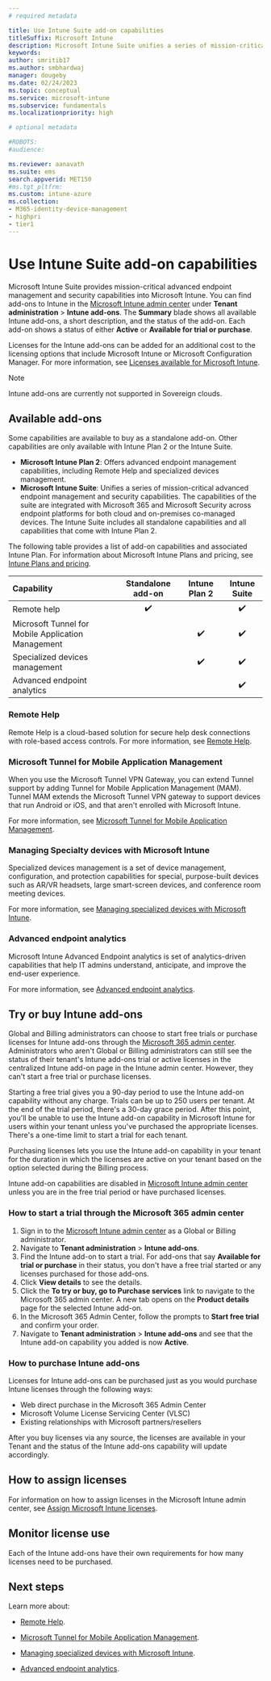```yaml
---
# required metadata

title: Use Intune Suite add-on capabilities
titleSuffix: Microsoft Intune
description: Microsoft Intune Suite unifies a series of mission-critical advanced endpoint management and security capabilities. The capabilities of the suite are integrated with Microsoft 365 and Microsoft Security across endpoint platforms for both cloud and on-premises co-managed devices.  
keywords:
author: smritib17 
ms.author: smbhardwaj
manager: dougeby
ms.date: 02/24/2023
ms.topic: conceptual
ms.service: microsoft-intune
ms.subservice: fundamentals
ms.localizationpriority: high

# optional metadata

#ROBOTS:
#audience:

ms.reviewer: aanavath
ms.suite: ems
search.appverid: MET150
#ms.tgt_pltfrm:
ms.custom: intune-azure
ms.collection:
- M365-identity-device-management
- highpri
- tier1
---
```


# Use Intune Suite add-on capabilities

Microsoft Intune Suite provides mission-critical advanced endpoint management and security capabilities into Microsoft Intune. You can find add-ons to Intune in the [Microsoft Intune admin center](https://go.microsoft.com/fwlink/?linkid=2109431) under **Tenant administration** > **Intune add-ons**. The **Summary** blade shows all available Intune add-ons, a short description, and the status of the add-on. Each add-on shows a status of either **Active** or **Available for trial or purchase**.

Licenses for the Intune add-ons can be added for an additional cost to the licensing options that include Microsoft Intune or Microsoft Configuration Manager. For more information, see [Licenses available for Microsoft Intune](licenses.md).


> [!NOTE]
> Intune add-ons are currently not supported in Sovereign clouds.

## Available add-ons

Some capabilities are available to buy as a standalone add-on. Other capabilities are only available with Intune Plan 2 or the Intune Suite.

- **Microsoft Intune Plan 2**: Offers advanced endpoint management capabilities, including Remote Help and specialized devices management.
- **Microsoft Intune Suite**: Unifies a series of mission-critical advanced endpoint management and security capabilities. The capabilities of the suite are integrated with Microsoft 365 and Microsoft Security across endpoint platforms for both cloud and on-premises co-managed devices. The Intune Suite includes all standalone capabilities and all capabilities that come with Intune Plan 2.

The following table provides a list of add-on capabilities and associated Intune Plan. For information about Microsoft Intune Plans and pricing, see [Intune Plans and pricing](https://aka.ms/IntuneSuitePricing).

|Capability|Standalone add-on|Intune Plan 2|Intune Suite|
|:---|:---:|:---:|:---:|
|Remote help|✔️| |✔️|
|Microsoft Tunnel for Mobile Application Management| |✔️|✔️|
|Specialized devices management| |✔️|✔️|
|Advanced endpoint analytics| | |✔️|

### Remote Help 

Remote Help is a cloud-based solution for secure help desk connections with role-based access controls. For more information, see [Remote Help](../remote-actions/remote-help.md).

### Microsoft Tunnel for Mobile Application Management

When you use the Microsoft Tunnel VPN Gateway, you can extend Tunnel support by adding Tunnel for Mobile Application Management (MAM). Tunnel MAM extends the Microsoft Tunnel VPN gateway to support devices that run Android or iOS, and that aren't enrolled with Microsoft Intune.

For more information, see [Microsoft Tunnel for Mobile Application Management](../protect/microsoft-tunnel-mam.md).

### Managing Specialty devices with Microsoft Intune

Specialized devices management is a set of device management, configuration, and protection capabilities for special, purpose-built devices such as AR/VR headsets, large smart-screen devices, and conference room meeting devices.

For more information, see [Managing specialized devices with Microsoft Intune](specialty-devices-with-intune.md).

### Advanced endpoint analytics

Microsoft Intune Advanced Endpoint analytics is set of analytics-driven capabilities that help IT admins understand, anticipate, and improve the end-user experience.

For more information, see [Advanced endpoint analytics](../../analytics/overview.md).

## Try or buy Intune add-ons

Global and Billing administrators can choose to start free trials or purchase licenses for Intune add-ons through the [Microsoft 365 admin center](https://admin.microsoft.com). Administrators who aren't Global or Billing administrators can still see the status of their tenant's Intune add-ons trial or active licenses in the centralized Intune add-on page in the Intune admin center. However, they can't start a free trial or purchase licenses.

Starting a free trial gives you a 90-day period to use the Intune add-on capability without any charge. Trials can be up to 250 users per tenant. At the end of the trial period, there's a 30-day grace period. After this point, you'll be unable to use the Intune add-on capability in Microsoft Intune for users within your tenant unless you've purchased the appropriate licenses. There's a one-time limit to start a trial for each tenant.  

Purchasing licenses lets you use the Intune add-on capability in your tenant for the duration in which the licenses are active on your tenant based on the option selected during the Billing process.

Intune add-on capabilities are disabled in [Microsoft Intune admin center](https://go.microsoft.com/fwlink/?linkid=2109431) unless you are in the free trial period or have purchased licenses. 

### How to start a trial through the Microsoft 365 admin center

1. Sign in to the [Microsoft Intune admin center](https://go.microsoft.com/fwlink/?linkid=2109431) as a Global or Billing administrator.
1. Navigate to **Tenant administration** > **Intune add-ons**.
1. Find the Intune add-on to start a trial. For add-ons that say **Available for trial or purchase** in their status, you don't have a free trial started or any licenses purchased for those add-ons.
1. Click **View details** to see the details.
1. Click the **To try or buy, go to Purchase services** link to navigate to the Microsoft 365 admin center. A new tab opens on the **Product details** page for the selected Intune add-on.
1. In the Microsoft 365 Admin Center, follow the prompts to **Start free trial** and confirm your order.
1. Navigate to **Tenant administration** > **Intune add-ons** and see that the Intune add-on capability you added is now **Active**.

### How to purchase Intune add-ons

Licenses for Intune add-ons can be purchased just as you would purchase Intune licenses through the following ways:
   
- Web direct purchase in the Microsoft 365 Admin Center
- Microsoft Volume License Servicing Center (VLSC) 
- Existing relationships with Microsoft partners/resellers
 
After you buy licenses via any source, the licenses are available in your Tenant and the status of the Intune add-ons capability will update accordingly. 

## How to assign licenses 

For information on how to assign licenses in the Microsoft Intune admin center, see [Assign Microsoft Intune licenses](licenses-assign.md).

## Monitor license use 

Each of the Intune add-ons have their own requirements for how many licenses need to be purchased.

## Next steps

Learn more about:

- [Remote Help](..\remote-actions\remote-help.md).

- [Microsoft Tunnel for Mobile Application Management](../protect/microsoft-tunnel-mam.md).

- [Managing specialized devices with Microsoft Intune](specialty-devices-with-intune.md).

- [Advanced endpoint analytics](../../analytics/overview.md).